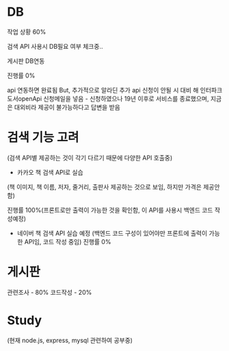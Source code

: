 # DB 

작업 상황 60%

검색 API 사용시 DB필요 여부 체크중..

게시판 DB연동

진행률 0%

api 연동하면 완료됨
But, 추가적으로 알라딘 추가 api 신청이 안될 시 대비 해 
인터파크 도서openApi 신청메일을 넣음 - 신청하였으나 19년 이후로 서비스를 종료했으며, 지금은 대외비라 제공이 불가능하다고 답변을 받음

# 검색 기능 고려

(검색 API별 제공하는 것이 각기 다르기 때문에 다양한 API 호출중)

- 카카오 책 검색 API로 실습 

(책 이미지, 책 이름, 저자, 줄거리, 출판사 제공하는 것으로 보임, 하지만 가격은 제공안함)

진행률 100%(프론트로만 출력이 가능한 것을 확인함, 이 API를 사용시 백엔드 코드 작성예정)

- 네이버 책 검색 API 실습 예정 
(백엔드 코드 구성이 있어야만 프론트에 출력이 가능한 API임, 코드 작성 중임)
진행률 0%

# 게시판

관련조사 - 80%
코드작성 - 20%

# Study
(현재 node.js, express, mysql 관련하여 공부중)
